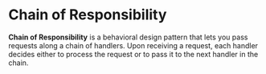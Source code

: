Chain of Responsibility
===================

**Chain of Responsibility** is a behavioral design pattern that lets you pass requests along a chain of handlers. Upon
receiving a request, each handler decides either to process the request or to pass it to the next handler in the chain.